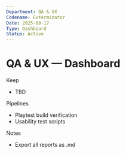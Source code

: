 ```yaml
---
Department: QA & UX
Codename: Exterminator
Date: 2025-08-17
Type: Dashboard
Status: Active
---
```


# QA & UX — Dashboard

Keep
- TBD

Pipelines
- Playtest build verification
- Usability test scripts

Notes
- Export all reports as .md
